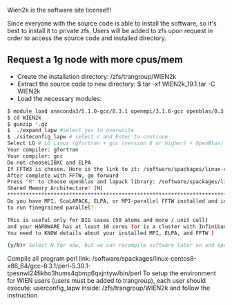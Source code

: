 Wien2k is the software site license!!!

Since everyone with the source code is able to install the software, so it's best to install it to private zfs. Users will be added to zfs upon request in order to access the source code and installed directory. 


## Request a 1g node with more cpus/mem
- Create the installation directory: /zfs/trangroup/WIEN2k
- Extract the source code to new directory: $ tar -xf WIEN2k_19.1.tar -C WIEN2k
- Load the necessary modules: 

```bash
$ module load anaconda3/5.1.0-gcc/8.3.1 openmpi/3.1.6-gcc openblas/0.3.10-gcc/8.3.1-openmp netlib-scalapack/2.1.0-gcc perl/5.30.1-gcc fftw/3.3.8-gcc/8.3.1-mpi
$ cd WIEN2k
$ gunzip *.gz
$  ./expand_lapw #select yes to overwrite
$ ./siteconfig_lapw # select c and Enter to continue
Select LG # LG Linux (gfortran + gcc (version 6 or higher) + OpenBlas)
Your compiler: gfortran
Your compiler: gcc
Do not chooseLIBXC and ELPA
If FFTW3 is chosen. Here is the link to it: /software/spackages/linux-centos8-x86_64/gcc-8.3.1/fftw-3.3.8-asedrswhgiddp423cywfleowerhxzq7d/
After complete with FFTW, go forward
Press "R" to choose openblas and lapack library: /software/spackages/linux-centos8-x86_64/gcc-8.3.1/openblas-0.3.10-moyer3dl6atytzcgql6stzjctfgd4auq/lib/libopenblas.so.0
Shared Memory Architecture? (N)
***************************************************************************
Do you have MPI, ScaLAPACK, ELPA, or MPI-parallel FFTW installed and intend
to run finegrained parallel?

This is useful only for BIG cases (50 atoms and more / unit cell)
and your HARDWARE has at least 16 cores (or is a cluster with Infiniband)
You need to KNOW details about your installed MPI, ELPA, and FFTW )

(y/N)# Select N for now, but we can recompile software later on and specify ELPA, FFTW if needed
```

Compile all program
perl link: /software/spackages/linux-centos8-x86_64/gcc-8.3.1/perl-5.30.1-tpesnwi24fikho3hums4qbmp6qxjntyw/bin/perl
To setup the environment for WIEN users (users must be added to trangroup), each user should execute: userconfig_lapw inside: /zfs/trangroup/WIEN2k and follow the instruction
